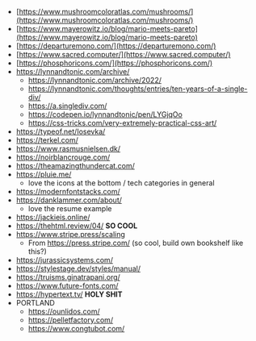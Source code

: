 - [https://www.mushroomcoloratlas.com/mushrooms/](https://www.mushroomcoloratlas.com/mushrooms/)
- [https://www.mayerowitz.io/blog/mario-meets-pareto](https://www.mayerowitz.io/blog/mario-meets-pareto)
- [https://departuremono.com/](https://departuremono.com/)
- [https://www.sacred.computer/](https://www.sacred.computer/)
- [https://phosphoricons.com/](https://phosphoricons.com/)
- https://lynnandtonic.com/archive/
	- https://lynnandtonic.com/archive/2022/
	- https://lynnandtonic.com/thoughts/entries/ten-years-of-a-single-div/
	- https://a.singlediv.com/
	- https://codepen.io/lynnandtonic/pen/LYGjqOo
	- https://css-tricks.com/very-extremely-practical-css-art/
- https://typeof.net/Iosevka/
- https://terkel.com/
- https://www.rasmusnielsen.dk/
- https://noirblancrouge.com/
- https://theamazingthundercat.com/
- https://pluie.me/
	- love the icons at the bottom / tech categories in general
- https://modernfontstacks.com/ 
- https://danklammer.com/about/ 
	- love the resume example
- https://jackieis.online/
- https://thehtml.review/04/ **SO COOL**
- https://www.stripe.press/scaling
	- From https://press.stripe.com/ (so cool, build own bookshelf like this?)
- https://jurassicsystems.com/
- https://stylestage.dev/styles/manual/
- https://truisms.ginatrapani.org/
- https://www.future-fonts.com/
- https://hypertext.tv/ **HOLY SHIT**
- PORTLAND
	- https://ounlidos.com/
	- https://pelletfactory.com/
	- https://www.congtubot.com/
